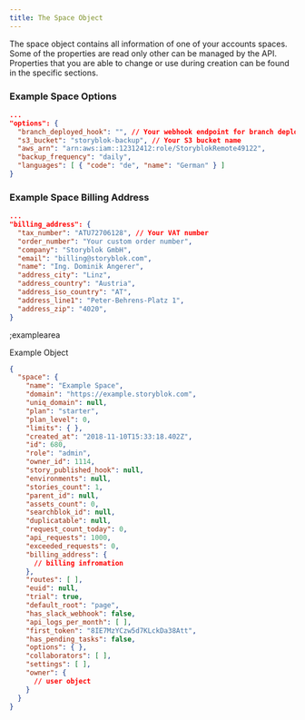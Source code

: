 ```yaml
---
title: The Space Object
---
```


The space object contains all information of one of your accounts spaces. Some of the properties are read only other can be managed by the API. Properties that you are able to change or use during creation can be found in the specific sections.

### Example Space Options

```json
...
"options": {
  "branch_deployed_hook": "", // Your webhook endpoint for branch deployments
  "s3_bucket": "storyblok-backup", // Your S3 bucket name
  "aws_arn": "arn:aws:iam::12312412:role/StoryblokRemote49122",
  "backup_frequency": "daily", 
  "languages": [ { "code": "de", "name": "German" } ]
}
```

### Example Space Billing Address

```json
...
"billing_address": {
  "tax_number": "ATU72706128", // Your VAT number
  "order_number": "Your custom order number",
  "company": "Storyblok GmbH",
  "email": "billing@storyblok.com", 
  "name": "Ing. Dominik Angerer", 
  "address_city": "Linz", 
  "address_country": "Austria", 
  "address_iso_country": "AT",
  "address_line1": "Peter-Behrens-Platz 1", 
  "address_zip": "4020", 
}
```

;examplearea

Example Object

```json
{
  "space": {
    "name": "Example Space",
    "domain": "https://example.storyblok.com",
    "uniq_domain": null,
    "plan": "starter",
    "plan_level": 0,
    "limits": { },
    "created_at": "2018-11-10T15:33:18.402Z",
    "id": 680,
    "role": "admin",
    "owner_id": 1114,
    "story_published_hook": null,
    "environments": null,
    "stories_count": 1,
    "parent_id": null,
    "assets_count": 0,
    "searchblok_id": null,
    "duplicatable": null,
    "request_count_today": 0,
    "api_requests": 1000,
    "exceeded_requests": 0,
    "billing_address": { 
      // billing infromation
    },
    "routes": [ ],
    "euid": null,
    "trial": true,
    "default_root": "page",
    "has_slack_webhook": false,
    "api_logs_per_month": [ ],
    "first_token": "8IE7MzYCzw5d7KLckDa38Att",
    "has_pending_tasks": false,
    "options": { },
    "collaborators": [ ],
    "settings": [ ],
    "owner": {
      // user object
    }
  }
}
```
